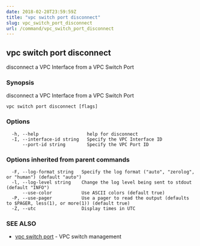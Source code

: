 ```yaml
---
date: 2018-02-28T23:59:59Z
title: "vpc switch port disconnect"
slug: vpc_switch_port_disconnect
url: /command/vpc_switch_port_disconnect
---
```

## vpc switch port disconnect

disconnect a VPC Interface from a VPC Switch Port

### Synopsis


disconnect a VPC Interface from a VPC Switch Port

```
vpc switch port disconnect [flags]
```

### Options

```
  -h, --help                  help for disconnect
  -I, --interface-id string   Specify the VPC Interface ID
      --port-id string        Specify the VPC Port ID
```

### Options inherited from parent commands

```
  -F, --log-format string   Specify the log format ("auto", "zerolog", or "human") (default "auto")
  -l, --log-level string    Change the log level being sent to stdout (default "INFO")
      --use-color           Use ASCII colors (default true)
  -P, --use-pager           Use a pager to read the output (defaults to $PAGER, less(1), or more(1)) (default true)
  -Z, --utc                 Display times in UTC
```

### SEE ALSO
* [vpc switch port](/command/vpc_switch_port)	 - VPC switch management

